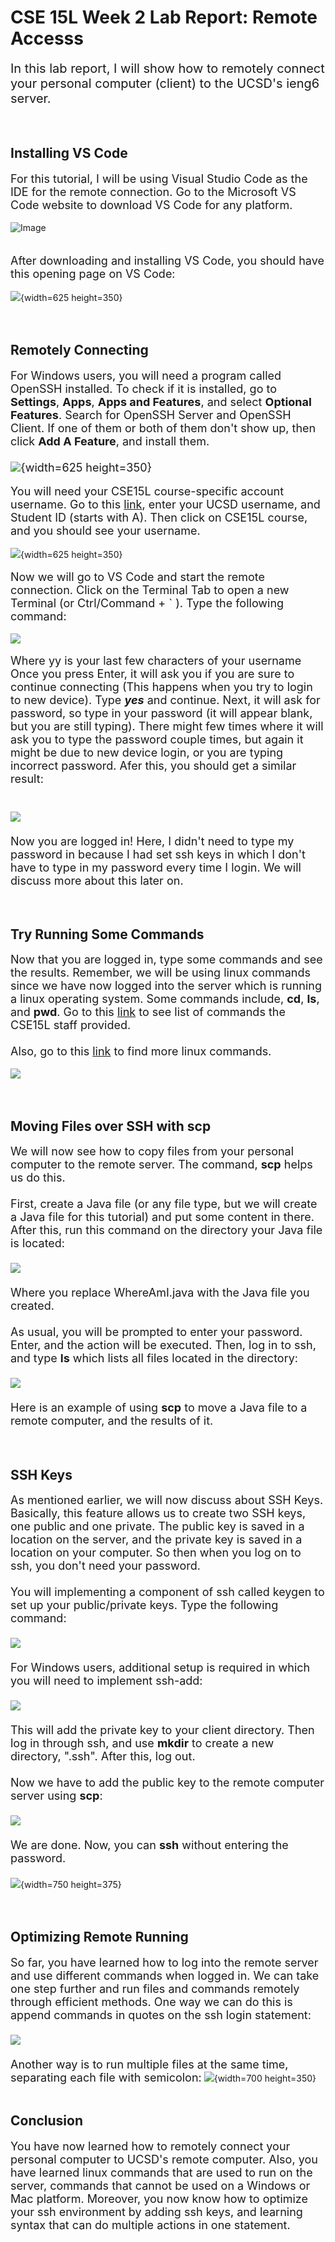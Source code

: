 # CSE 15L Week 2 Lab Report: Remote Accesss

<span style="font-size:20px;">In this lab report, I will show how to remotely connect your personal computer (client) to the UCSD's ieng6 server.</span>
<br><br><br>
## Installing VS Code
<span style="font-size:18px;">For this tutorial, I will be using Visual Studio Code as the IDE for the remote connection. Go to the Microsoft VS Code website to download VS Code for any platform.</span>
<br><br>
![Image](file:///C:/Users/padsp/Documents/Steve/vs%20code%20download%20screenshot.JPG)
<br><br><br>
<span style="font-size:18px;">After downloading and installing VS Code, you should have this opening page on VS Code: </span>
<br><br>
![](file:///C:/Users/padsp/Documents/Steve/vscode%20opening%20page.JPG){width=625 height=350}
<br><br><br>
## Remotely Connecting
<span style="font-size:18px;">For Windows users, you will need a program called OpenSSH installed. To check if it is installed, go to **Settings**, **Apps**, **Apps and Features**,
and select **Optional Features**. Search for OpenSSH Server and OpenSSH Client. If one of them or both of them don't show up, then click **Add A Feature**, and install 
them.
<br><br>
![](file:///C:/Users/padsp/Documents/Steve/ssh%20feature%20screenshot.JPG){width=625 height=350}
</span>
<br><br>
<span style="font-size:18px;">You will need your CSE15L course-specific account username. Go to this [link](https://sdacs.ucsd.edu/~icc/index.php), enter your 
UCSD username, and Student ID (starts with A). Then click on CSE15L course, and you should see your username.</span>
<br><br>
![](file:///C:/Users/padsp/Downloads/course-specific-account%20screenshot.JPG){width=625 height=350}
<br><br>
<span style="font-size:18px;">Now we will go to VS Code and start the remote connection. Click on the Terminal Tab to open a new Terminal (or Ctrl/Command + ` ). Type the following command: </span>
<br><br>
![](file:///C:/Users/padsp/Downloads/ssh%20command%20vscode.JPG)
<br><br>
<span style="font-size:18px;">Where yy is your last few characters of your username</span><br>
<span style= "font-size:18px;">Once you press Enter, it will ask you if you are sure to continue connecting (This happens when you try to login to new device). Type ***yes*** and continue.
Next, it will ask for password, so type in your password (it will appear blank, but you are still typing). There might few times where it will ask you to type the password
couple times, but again it might be due to new device login, or you are typing incorrect password. Afer this, you should get a similar result:	
<br><br>
![](file:///C:/Users/padsp/Documents/Steve/remote%20connection%20result.JPG)
<br><br>
Now you are logged in! Here, I didn't need to type my password in because I had set ssh keys in which I don't have to type in my password every time I login. We will
discuss more about this later on.</span>
<br><br><br>
## Try Running Some Commands
<span style="font-size:18px;">Now that you are logged in, type some commands and see the results. Remember, we will be using linux commands since we have now logged into the server which
is running a linux operating system. Some commands include, **cd**, **ls**, and **pwd**. Go to this [link](https://ucsd-cse15l-w22.github.io/week/week1/#part-4--run-some-commands) to 
see list of commands the CSE15L staff provided. <br><br> Also, go to this [link](https://www.javatpoint.com/linux-commands) to find more linux commands.</span>
<br><br>
![](file:///C:/Users/padsp/Documents/Steve/ssh%20commands.jpg)
<br><br><br>
## Moving Files over SSH with scp
<span style="font-size:18px;">We will now see how to copy files from your personal computer to the remote server. The command, **scp** helps us do this. <br> <br>
First, create a Java file (or any file type, but we will create a Java file for this tutorial) and put some content in there. After this, run this command on the directory
your Java file is located: <br><br>
![](file:///C:/Users/padsp/Downloads/scp%20command.jpg)
<br><br>
Where you replace WhereAmI.java with the Java file you created. <br><br>
As usual, you will be prompted to enter your password. Enter, and the action will be executed. Then, log in to ssh, and type **ls** which lists all files located in the directory: <br><br>
![](file:///C:/Users/padsp/Documents/Steve/scp%20command%20result.jpg)
<br><br>
Here is an example of using **scp** to move a Java file to a remote computer, and the results of it.</span> <br><br><br>
## SSH Keys
<span style="font-size:18px;">As mentioned earlier, we will now discuss about SSH Keys. Basically, this feature allows us to create two SSH keys, one public and one private.
The public key is saved in a location on the server, and the private key is saved in a location on your computer. So then when you log on to ssh, you don't need your password. <br><br>
You will implementing a component of ssh called keygen to set up your public/private keys. Type the following command: <br><br>
![](file:///C:/Users/padsp/Documents/Steve/ssh%20keys%20setup.jpg)<br><br>
For Windows users, additional setup is required in which you will need to implement ssh-add: <br><br>
![](file:///C:/Users/padsp/Downloads/ssh-add%20feature.jpg)<br><br>
This will add the private key to your client directory. Then log in through ssh, and use **mkdir** to create a new directory, ".ssh". After this, log out. <br><br>Now we have to add the public key to the remote computer server using **scp**: <br><br>
![](file:///C:/Users/padsp/Downloads/add%20ssh%20key%20to%20server.jpg)<br><br>
We are done. Now, you can **ssh** without entering the password.<br><br></span>
![](file:///C:/Users/padsp/Documents/Steve/ssh%20keys%20results.jpg){width=750 height=375}<br><br><br>
## Optimizing Remote Running
<span style="font-size:18px;">So far, you have learned how to log into the remote server and use different commands when logged in. We can take one step further
and run files and commands remotely through efficient methods. One way we can do this is append commands in quotes on the ssh login statement: <br><br>
![](file:///C:/Users/padsp/Documents/Steve/optimize%20ssh%20command1.jpg)<br><br>
Another way is to run multiple files at the same time, separating each file with semicolon:</span>
![](file:///C:/Users/padsp/Downloads/optimize%20ssh%20command2.jpg){width=700 height=350}<br><br>
## Conclusion
<span style="font-size:18px;">You have now learned how to remotely connect your personal computer to UCSD's remote computer. 
Also, you have learned linux commands that are used to run on the server, commands that cannot be used on a Windows or Mac
platform. Moreover, you now know how to optimize your ssh environment by adding ssh keys, and learning syntax that can do multiple
actions in one statement. 

